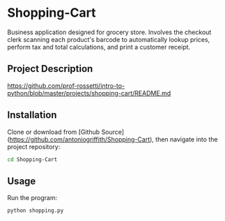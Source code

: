 # Shopping-Cart
Business application designed for grocery store. Involves the checkout clerk scanning each product's barcode to automatically lookup prices, perform tax and total calculations, and print a customer receipt.

## Project Description
https://github.com/prof-rossetti/intro-to-python/blob/master/projects/shopping-cart/README.md


## Installation

Clone or download from [Github Source] (https://github.com/antoniogriffith/Shopping-Cart), then navigate into the project repository:

```sh
cd Shopping-Cart
```

## Usage 

Run the program:

```
python shopping.py
```


